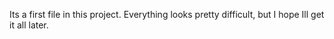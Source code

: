 Its a first file in this project. Everything looks pretty difficult, but I hope Ill get it all later.
